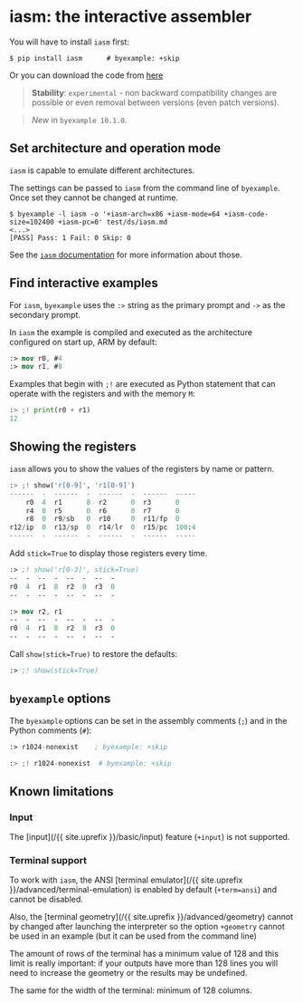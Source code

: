 <!--
Check that we have byexample installed first
$ hash byexample                                    # byexample: +fail-fast
$ hash iasm                                         # byexample: +fail-fast

$ alias byexample=byexample\ --pretty\ none

--
-->

# iasm: the interactive assembler

You will have to install `iasm` first:

```shell
$ pip install iasm      # byexample: +skip
```

Or you can download the code from
[here](https://github.com/bad-address/iasm)

> **Stability**: ``experimental`` - non backward compatibility changes are
> possible or even removal between versions (even patch versions).

> *New* in ``byexample 10.1.0``.

## Set architecture and operation mode

`iasm` is capable to emulate different architectures.

The settings can be passed to `iasm` from the command line of
`byexample`. Once set they cannot be changed at runtime.

```shell
$ byexample -l iasm -o '+iasm-arch=x86 +iasm-mode=64 +iasm-code-size=102400 +iasm-pc=0' test/ds/iasm.md
<...>
[PASS] Pass: 1 Fail: 0 Skip: 0
```

See the [`iasm` documentation](https://github.com/bad-address/iasm)
for more information about those.

## Find interactive examples

For ``iasm``, ``byexample`` uses the ``:>`` string as the primary prompt
and ``->`` as the secondary prompt.

In `iasm` the example is compiled and executed as the architecture
configured on start up, ARM by default:

```nasm
:> mov r0, #4
:> mov r1, #8
```

Examples that begin with `;!` are executed as Python statement that can
operate with the registers and with the memory `M`:

```python
:> ;! print(r0 + r1)
12
```

## Showing the registers

`iasm` allows you to show the values of the registers by name or
pattern.

```python
:> ;! show('r[0-9]', 'r1[0-9]')
------  -  ------  -  ------  -  ------  -----
    r0  4  r1      8  r2      0  r3      0
    r4  0  r5      0  r6      0  r7      0
    r8  0  r9/sb   0  r10     0  r11/fp  0
r12/ip  0  r13/sp  0  r14/lr  0  r15/pc  100:4
------  -  ------  -  ------  -  ------  -----
```

Add `stick=True` to display those registers every time.

```nasm
:> ;! show('r[0-3]', stick=True)
--  -  --  -  --  -  --  -
r0  4  r1  8  r2  0  r3  0
--  -  --  -  --  -  --  -

:> mov r2, r1
--  -  --  -  --  -  --  -
r0  4  r1  8  r2  8  r3  0
--  -  --  -  --  -  --  -
```

Call `show(stick=True)` to restore the defaults:

```nasm
:> ;! show(stick=True)
```

## `byexample` options

The `byexample` options can be set in the assembly comments (`;`)
and in the Python comments (`#`):

```nasm
:> r1024-nonexist    ; byexample: +skip
```

```python
:> ;! r1024-nonexist  # byexample: +skip
```

## Known limitations

### Input

The [input](/{{ site.uprefix }}/basic/input)
feature (`+input`) is not supported.

### Terminal support

To work with `iasm`, the ANSI
[terminal emulator](/{{ site.uprefix }}/advanced/terminal-emulation) is
enabled by default (``+term=ansi``) and cannot be disabled.

Also, the [terminal geometry](/{{ site.uprefix }}/advanced/geometry)
cannot by changed after launching the interpreter
so the option ``+geometry`` cannot be used in an example (but it can be
used from the command line)

The amount of rows of the terminal has a minimum value of 128 and this limit
is really important: if your outputs have more than 128 lines you will need
to increase the geometry or the results may be undefined.

The same for the width of the terminal: minimum of 128 columns.

